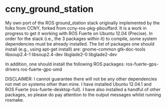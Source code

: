 ccny_ground_station
===================

My own port of the ROS ground_station stack originally implemented by the folks from CCNY, forked from ccny-ros-pkg-pbouffard.
It is a work in progress to get it working with ROS Fuerte on Ubuntu 12.04 (Precise).
In order for the stack (i.e., the 3 packages within it) to compile, some system dependencies must be already installed.
The list of packages one should install (e.g., using apt-get install) are:
gnome-common
gtk-doc-tools
libsoup2.4-1
libsoup2.4-dev
libglade2-0
libglade2-dev

In addition, one should install the following ROS packages:
ros-fuerte-gps-drivers
ros-fuerte-gps-umd

DISCLAIMER:
I cannot guarantee there will not be any other dependencies not met on systems other than mine.
I have installed Ubuntu 12.04.1 and ROS Fuerte (ros-fuerte-desktop-full).
I have also installed a handful of other packages, so please do pay attention to the output messages whilst running rosmake.

